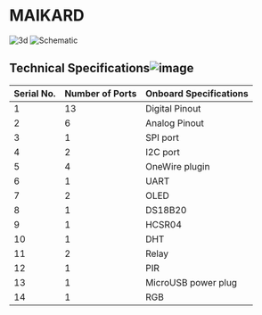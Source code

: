 # MAIKARD
![3d](https://user-images.githubusercontent.com/32256636/124921301-dfe20a00-e015-11eb-84bf-83fa37ce9fd4.png)
![Schematic](https://user-images.githubusercontent.com/32256636/124921307-e1133700-e015-11eb-95ff-854caa2db5ea.png)
## Technical Specifications![image](https://user-images.githubusercontent.com/32256636/125269551-6f453100-e326-11eb-87d4-9250f77a01ee.png)

| Serial No. | Number of Ports | Onboard Specifications |
|------------|-----------------|------------------------|
| 1          | 13              | Digital Pinout         |
| 2          | 6               | Analog Pinout          |
| 3          | 1               | SPI port               |
| 4          | 2               | I2C port               |
| 5          | 4               | OneWire plugin         |
| 6          | 1               | UART                   |
| 7          | 2               | OLED                   |
| 8          | 1               | DS18B20                |
| 9          | 1               | HCSR04                 |
| 10         | 1               | DHT                    |
| 11         | 2               | Relay                  |
| 12         | 1               | PIR                    |
| 13         | 1               | MicroUSB power plug    |
| 14         | 1               | RGB                    |
